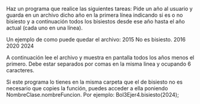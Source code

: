 Haz un programa que realice las siguientes tareas:
Pide un año al usuario y guarda en un archivo dicho año en la primera línea
indicando si es o no bisiesto y a continuación todos los bisiestos desde ese año
hasta el año actual (cada uno en una línea).

Un ejemplo de como puede quedar el archivo:
2015 No es bisiesto.
2016
2020
2024



A continuación lee el archivo y muestra en pantalla todos los años menos el
primero. Debe estar separados por comas en la misma linea y ocupando 6
caracteres.



Si este programa lo tienes en la misma carpeta que el de bisiesto no es necesario
que copies la función, puedes acceder a ella poniendo NombreClase.nombreFuncion.
Por ejemplo:
Bol3Ejer4.bisiesto(2024);